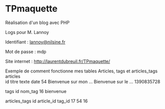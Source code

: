 TPmaquette
==========

Réalisation d'un blog avec PHP

Logs pour M. Lannoy

Identifiant : lannoy@nilsine.fr

Mot de passe : mdp

Site internet : http://laurentdubreuil.fr/TPmaquette/



Exemple de comment fonctionne mes tables Articles, tags et articles_tags
articles  
id	titre               	texte	                    date
54	Bienvenue sur mon …	  Bienvenue sur le …	      1390835728

tags
id	nom_tag
16	bienvenue

articles_tags
id	article_id	tag_id
17	54        	16

